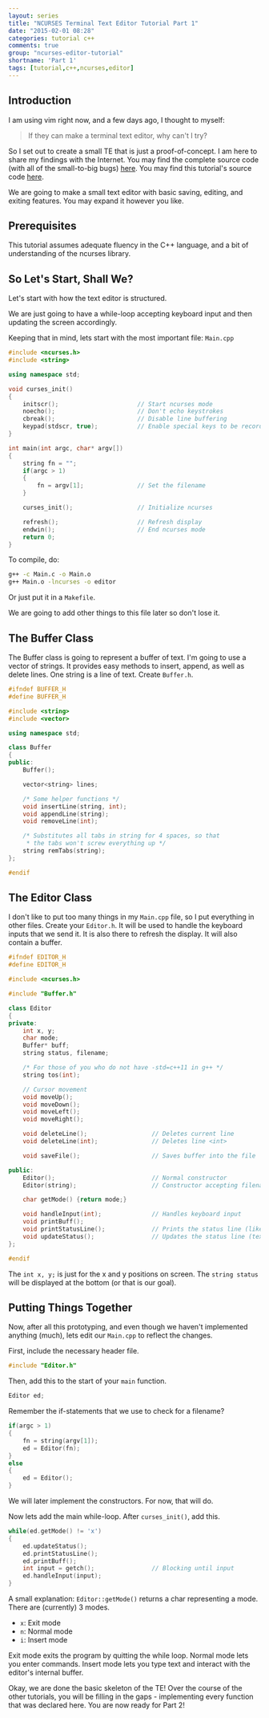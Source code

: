 ```yaml
---
layout: series
title: "NCURSES Terminal Text Editor Tutorial Part 1"
date: "2015-02-01 08:28"
categories: tutorial c++
comments: true
group: "ncurses-editor-tutorial"
shortname: 'Part 1'
tags: [tutorial,c++,ncurses,editor]
---
```



Introduction
------------

I am using vim right now, and a few days ago, I thought to myself:

> If they can make a terminal text editor, why can't I try?

So I set out to create a small TE that is just a proof-of-concept. I am here to share my findings with the Internet. You may find
the complete source code (with all of the small-to-big bugs) [here][1]. You may find this tutorial's source code [here][2].

We are going to make a small text editor with basic saving, editing, and exiting features. You may expand it however you like.


Prerequisites
-------------

This tutorial assumes adequate fluency in the C++ language, and a bit of understanding of the ncurses library.


So Let's Start, Shall We?
-------------------------

Let's start with how the text editor is structured.

We are just going to have a while-loop accepting keyboard input and then updating the screen accordingly.

Keeping that in mind, lets start with the most important file: `Main.cpp`

``` c++
#include <ncurses.h>
#include <string>

using namespace std;

void curses_init()
{
    initscr();                      // Start ncurses mode
    noecho();                       // Don't echo keystrokes
    cbreak();                       // Disable line buffering
    keypad(stdscr, true);           // Enable special keys to be recorded
}

int main(int argc, char* argv[])
{
    string fn = "";
    if(argc > 1)
    {
        fn = argv[1];               // Set the filename
    }

    curses_init();                  // Initialize ncurses

    refresh();                      // Refresh display
    endwin();                       // End ncurses mode
    return 0;
}
```

To compile, do:

``` sh
g++ -c Main.c -o Main.o
g++ Main.o -lncurses -o editor
```

Or just put it in a `Makefile`.

We are going to add other things to this file later so don't lose it.


The Buffer Class
----------------

The Buffer class is going to represent a buffer of text. I'm going to use a vector of strings. It provides easy methods to insert,
append, as well as delete lines. One string is a line of text. Create `Buffer.h`.

``` c++
#ifndef BUFFER_H
#define BUFFER_H

#include <string>
#include <vector>

using namespace std;

class Buffer
{
public:
    Buffer();

    vector<string> lines;

    /* Some helper functions */
    void insertLine(string, int);
    void appendLine(string);
    void removeLine(int);

    /* Substitutes all tabs in string for 4 spaces, so that
     * the tabs won't screw everything up */
    string remTabs(string);
};

#endif
```


The Editor Class
----------------

I don't like to put too many things in my `Main.cpp` file, so I put everything in other files. Create your `Editor.h`. It will be used to
handle the keyboard inputs that we send it. It is also there to refresh the display. It will also contain a buffer.

``` c++
#ifndef EDITOR_H
#define EDITOR_H

#include <ncurses.h>

#include "Buffer.h"

class Editor
{
private:
    int x, y;
    char mode;
    Buffer* buff;
    string status, filename;

    /* For those of you who do not have -std=c++11 in g++ */
    string tos(int);

    // Cursor movement
    void moveUp();
    void moveDown();
    void moveLeft();
    void moveRight();

    void deleteLine();                  // Deletes current line
    void deleteLine(int);               // Deletes line <int>

    void saveFile();                    // Saves buffer into the file

public:
    Editor();                           // Normal constructor
    Editor(string);                     // Constructor accepting filename

    char getMode() {return mode;}

    void handleInput(int);              // Handles keyboard input
    void printBuff();
    void printStatusLine();             // Prints the status line (like vim!!!)
    void updateStatus();                // Updates the status line (text, not display)
};

#endif
```

The `int x, y;` is just for the x and y positions on screen. The `string status` will be displayed at the bottom (or that is our
goal).


Putting Things Together
-----------------------

Now, after all this prototyping, and even though we haven't implemented anything (much), lets edit our `Main.cpp` to reflect the
changes.

First, include the necessary header file.

``` c++
#include "Editor.h"
```

Then, add this to the start of your `main` function.

``` c++
Editor ed;
```

Remember the if-statements that we use to check for a filename?

``` c++
if(argc > 1)
{
    fn = string(argv[1]);
    ed = Editor(fn);
}
else
{
    ed = Editor();
}
```

We will later implement the constructors. For now, that will do.

Now lets add the main while-loop. After `curses_init()`, add this.

``` c++
while(ed.getMode() != 'x')
{
    ed.updateStatus();
    ed.printStatusLine();
    ed.printBuff();
    int input = getch();                // Blocking until input
    ed.handleInput(input);
}
```

A small explanation: `Editor::getMode()` returns a char representing a mode. There are (currently) 3 modes.

- `x`: Exit mode
- `n`: Normal mode
- `i`: Insert mode

Exit mode exits the program by quitting the while loop. Normal mode lets you enter commands. Insert mode lets you type text and
interact with the editor's internal buffer.

Okay, we are done the basic skeleton of the TE! Over the course of the other tutorials, you will be filling in the gaps -
implementing every function that was declared here. You are now ready for Part 2!

[1]: https://github.com/cheukyin699/ceditor-test/
[2]: /res/tutorials/ncurses-ced-tut.tar.gz
